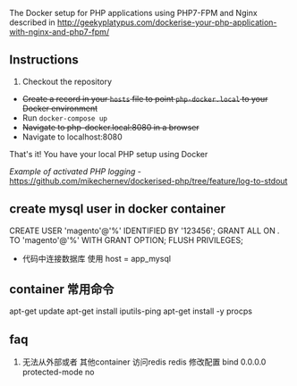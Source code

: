 The Docker setup for PHP applications using PHP7-FPM and Nginx described in http://geekyplatypus.com/dockerise-your-php-application-with-nginx-and-php7-fpm/

## Instructions
1. Checkout the repository
* ~~Create a record in your `hosts` file to point `php-docker.local` to your Docker environment~~
* Run `docker-compose up`
* ~~Navigate to php-docker.local:8080 in a browser~~
* Navigate to localhost:8080

That's it! You have your local PHP setup using Docker

*Example of activated PHP logging* - https://github.com/mikechernev/dockerised-php/tree/feature/log-to-stdout


## create mysql user in docker container 

CREATE USER 'magento'@'%' IDENTIFIED BY '123456';
GRANT ALL ON *.* TO 'magento'@'%' WITH GRANT OPTION;
FLUSH PRIVILEGES;

- 代码中连接数据库 使用 host = app_mysql

## container 常用命令

apt-get update
apt-get install iputils-ping
apt-get install -y procps

## faq 

1. 无法从外部或者 其他container 访问redis 
redis 修改配置 
bind 0.0.0.0
protected-mode no